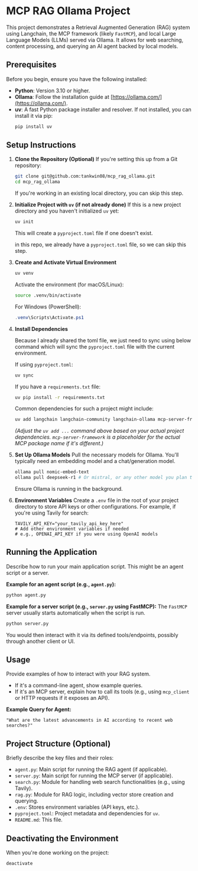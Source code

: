 
# MCP RAG Ollama Project

This project demonstrates a Retrieval Augmented Generation (RAG) system using Langchain, the MCP framework (likely `FastMCP`), and local Large Language Models (LLMs) served via Ollama. It allows for web searching, content processing, and querying an AI agent backed by local models.

## Prerequisites

Before you begin, ensure you have the following installed:
- **Python**: Version 3.10 or higher.
- **Ollama**: Follow the installation guide at [https://ollama.com/](https://ollama.com/).
- **uv**: A fast Python package installer and resolver. If not installed, you can install it via pip:
  ```bash
  pip install uv
  ```

## Setup Instructions

1.  **Clone the Repository (Optional)**
    If you're setting this up from a Git repository:
    ```bash
    git clone git@github.com:tankwin08/mcp_rag_ollama.git
    cd mcp_rag_ollama
    ```
    If you're working in an existing local directory, you can skip this step.

2.  **Initialize Project with `uv` (if not already done)**
    If this is a new project directory and you haven't initialized `uv` yet:
    ```bash
    uv init
    ```
    This will create a `pyproject.toml` file if one doesn't exist.

    in this repo, we already have a `pyproject.toml` file, so we can skip this step.

    
3.  **Create and Activate Virtual Environment**
    ```bash
    uv venv
    ```
    Activate the environment (for macOS/Linux):
    ```bash
    source .venv/bin/activate
    ```
    For Windows (PowerShell):
    ```powershell
    .venv\Scripts\Activate.ps1
    ```

4.  **Install Dependencies**

    Because I already shared the toml file, we just need to sync using below command which will sync the `pyproject.toml` file with the current environment.
    
    If using `pyproject.toml`:
    ```bash
    uv sync
    ```
    If you have a `requirements.txt` file:
    ```bash
    uv pip install -r requirements.txt
    ```
    Common dependencies for such a project might include:
    ```bash
    uv add langchain langchain-community langchain-ollama mcp-server-framework tavily-python faiss-cpu python-dotenv beautifulsoup4
    ```
    *(Adjust the `uv add ...` command above based on your actual project dependencies. `mcp-server-framework` is a placeholder for the actual MCP package name if it's different.)*

5.  **Set Up Ollama Models**
    Pull the necessary models for Ollama. You'll typically need an embedding model and a chat/generation model.
    ```bash
    ollama pull nomic-embed-text
    ollama pull deepseek-r1 # Or mistral, or any other model you plan to use
    ```
    Ensure Ollama is running in the background.

6.  **Environment Variables**
    Create a `.env` file in the root of your project directory to store API keys or other configurations. For example, if you're using Tavily for search:
    ```plaintext:.env
    TAVILY_API_KEY="your_tavily_api_key_here"
    # Add other environment variables if needed
    # e.g., OPENAI_API_KEY if you were using OpenAI models
    ```

## Running the Application

Describe how to run your main application script. This might be an agent script or a server.

**Example for an agent script (e.g., `agent.py`):**

```bash
python agent.py
```

**Example for a server script (e.g., `server.py` using FastMCP):**
The `FastMCP` server usually starts automatically when the script is run.
```bash
python server.py
```
You would then interact with it via its defined tools/endpoints, possibly through another client or UI.

## Usage

Provide examples of how to interact with your RAG system.
- If it's a command-line agent, show example queries.
- If it's an MCP server, explain how to call its tools (e.g., using `mcp_client` or HTTP requests if it exposes an API).

**Example Query for Agent:**
```
"What are the latest advancements in AI according to recent web searches?"
```

## Project Structure (Optional)

Briefly describe the key files and their roles:
- `agent.py`: Main script for running the RAG agent (if applicable).
- `server.py`: Main script for running the MCP server (if applicable).
- `search.py`: Module for handling web search functionalities (e.g., using Tavily).
- `rag.py`: Module for RAG logic, including vector store creation and querying.
- `.env`: Stores environment variables (API keys, etc.).
- `pyproject.toml`: Project metadata and dependencies for `uv`.
- `README.md`: This file.

## Deactivating the Environment
When you're done working on the project:
```bash
deactivate
```



